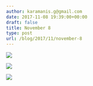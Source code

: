 ```yaml
---
author: karamanis.g@gmail.com
date: 2017-11-08 19:39:00+00:00
draft: false
title: November 8
type: post
url: /blog/2017/11/november-8
---
```




  
   ![](optimized+62.gif)

  

  
   ![](/images/2017-11-08-201711november-8/IMG_2695.jpg)

  

  
   ![](/images/2017-11-08-201711november-8/IMG_2705.jpg)

  


